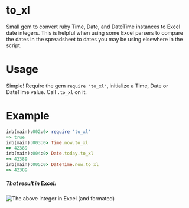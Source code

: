 # to_xl

Small gem to convert ruby Time, Date, and DateTime instances to Excel date integers. This is helpful when using some Excel parsers to compare the dates in the spreadsheet to dates you may be using elsewhere in the script. 

# Usage
Simple! Require the gem `require 'to_xl'`, initialize a Time, Date or DateTime value. Call `.to_xl` on it.

# Example
```ruby
irb(main):002:0> require 'to_xl'
=> true
irb(main):003:0> Time.now.to_xl
=> 42389
irb(main):004:0> Date.today.to_xl
=> 42389
irb(main):005:0> DateTime.now.to_xl
=> 42389
```
##### That result in Excel:
![The above integer in Excel (and formated)](http://i.imgur.com/LcUIWro.png "In Excel")
